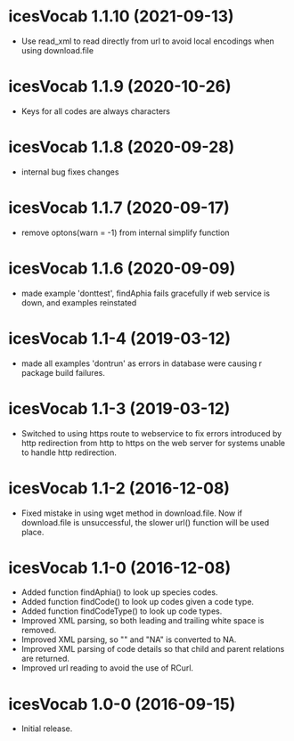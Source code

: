 # icesVocab 1.1.10 (2021-09-13)
* Use read_xml to read directly from url to avoid local encodings when using download.file

# icesVocab 1.1.9 (2020-10-26)
* Keys for all codes are always characters

# icesVocab 1.1.8 (2020-09-28)
* internal bug fixes changes

# icesVocab 1.1.7 (2020-09-17)
* remove optons(warn = -1) from internal simplify function

# icesVocab 1.1.6 (2020-09-09)
* made example 'donttest', findAphia fails gracefully if web service
  is down, and examples reinstated

# icesVocab 1.1-4 (2019-03-12)
* made all examples 'dontrun' as errors in database were causing r
  package build failures.

# icesVocab 1.1-3 (2019-03-12)
* Switched to using https route to webservice to fix errors introduced by http
  redirection from http to https on the web server for systems unable to handle
  http redirection.

# icesVocab 1.1-2 (2016-12-08)
* Fixed mistake in using wget method in download.file.  Now if
  download.file is unsuccessful, the slower url() function will be
  used place.

# icesVocab 1.1-0 (2016-12-08)
* Added function findAphia() to look up species codes.
* Added function findCode() to look up codes given a code type.
* Added function findCodeType() to look up code types.
* Improved XML parsing, so both leading and trailing white space is removed.
* Improved XML parsing, so "" and "NA" is converted to NA.
* Improved XML parsing of code details so that child and parent
  relations are returned.
* Improved url reading to avoid the use of RCurl.


# icesVocab 1.0-0 (2016-09-15)
* Initial release.
